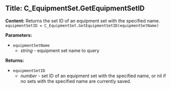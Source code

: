 ## Title: C_EquipmentSet.GetEquipmentSetID

**Content:**
Returns the set ID of an equipment set with the specified name.
`equipmentSetID = C_EquipmentSet.GetEquipmentSetID(equipmentSetName)`

**Parameters:**
- `equipmentSetName`
  - *string* - equipment set name to query

**Returns:**
- `equipmentSetID`
  - *number* - set ID of an equipment set with the specified name, or nil if no sets with the specified name are currently saved.